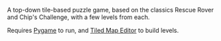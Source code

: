 A top-down tile-based puzzle game, based on the classics Rescue Rover and
Chip's Challenge, with a few levels from each.

Requires [Pygame](http://www.pygame.org) to run,
and [Tiled Map Editor](http://www.mapeditor.org) to build levels.